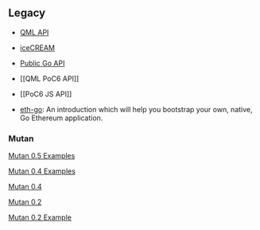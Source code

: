 ## Legacy

- [QML API](https://github.com/ethereum/go-ethereum/wiki/QML-PoC6-API)

- [iceCREAM](https://github.com/ethereum/go-ethereum/wiki/iceCREAM-(debugger))

- [Public Go API](https://github.com/ethereum/go-ethereum/wiki/PoC-5-Public-Go-API)

- [[QML PoC6 API]]

- [[PoC6 JS API]]

- [eth-go](https://github.com/ethereum/go-ethereum/wiki/Creating-your-own-Ethereum-apps-using-Eth-go): An introduction which will help you bootstrap your own, native, Go Ethereum application.

### Mutan

[Mutan 0.5 Examples](https://github.com/ethereum/go-ethereum/wiki/Mutan-0.5-Examples)

[Mutan 0.4 Examples](https://github.com/ethereum/go-ethereum/wiki/Mutan-0.4-Examples)

[Mutan 0.4](https://github.com/ethereum/go-ethereum/wiki/Mutan-0.4)

[Mutan 0.2](https://github.com/ethereum/go-ethereum/wiki/Mutan-0.2)

[Mutan 0.2 Example](https://github.com/ethereum/go-ethereum/wiki/Mutan-0.2-Example)